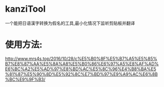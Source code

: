 # kanziTool
一个能把日语漢字转换为假名的工具,最小化情况下监听剪贴板并翻译
# 使用方法:
http://www.mrs4s.top/2016/10/28/c%E5%B0%8F%E5%B7%A5%E5%85%B7%E8%87%AA%E5%8A%A8%E5%B0%86%E6%97%A5%E8%AF%AD%E6%BC%A2%E5%AD%97%E8%BD%AC%E5%8C%96%E4%B8%BA%E5%81%87%E5%90%8D%E5%92%8C%E7%BD%97%E9%A9%AC%E6%8B%BC%E9%9F%B3/
